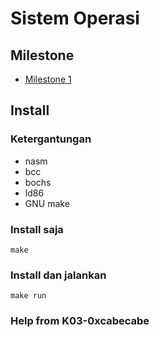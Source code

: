 # Sistem Operasi

## Milestone
- [Milestone 1](docs/MILESTONE1.md)

## Install
### Ketergantungan
- nasm
- bcc
- bochs
- ld86
- GNU make

### Install saja
`make`

### Install dan jalankan
`make run`

### Help from K03-0xcabecabe
